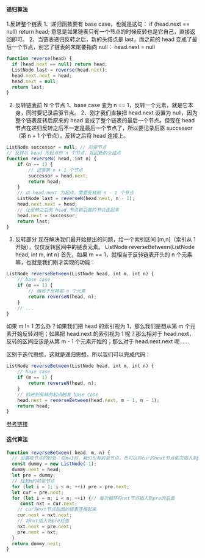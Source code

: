#### 递归算法

1.反转整个链表
  1、递归函数要有 base case，也就是这句：
  if (head.next == null) return head;
  意思是如果链表只有一个节点的时候反转也是它自己，直接返回即可。
  2、当链表递归反转之后，新的头结点是 last，而之前的 head 变成了最后一个节点，别忘了链表的末尾要指向 null：
  head.next = null

```javascript
function reverse(head) {
  if (head.next == null) return head;
  ListNode last = reverse(head.next);
  head.next.next = head;
  head.next = null;
  return last;
}
```
2. 反转链表前 N 个节点
  1、base case 变为 n == 1，反转一个元素，就是它本身，同时要记录后驱节点。
  2、刚才我们直接把 head.next 设置为 null，因为整个链表反转后原来的 head 变成了整个链表的最后一个节点。但现在 head 节点在递归反转之后不一定是最后一个节点了，所以要记录后驱 successor（第 n + 1 个节点），反转之后将 head 连接上。

```javascript
ListNode successor = null; // 后驱节点
// 反转以 head 为起点的 n 个节点，返回新的头结点
function reverseN( head, int n) {
    if (n == 1) { 
        // 记录第 n + 1 个节点
        successor = head.next;
        return head;
    }
    // 以 head.next 为起点，需要反转前 n - 1 个节点
    ListNode last = reverseN(head.next, n - 1);
    head.next.next = head;
    // 让反转之后的 head 节点和后面的节点连起来
    head.next = successor;
    return last;
}    


```
3. 反转部分
现在解决我们最开始提出的问题，给一个索引区间 [m,n]（索引从 1 开始），仅仅反转区间中的链表元素。
ListNode reverseBetween(ListNode head, int m, int n)
首先，如果 m == 1，就相当于反转链表开头的 n 个元素嘛，也就是我们刚才实现的功能：
```javascript
ListNode reverseBetween(ListNode head, int m, int n) {
    // base case
    if (m == 1) {
        // 相当于反转前 n 个元素
        return reverseN(head, n);
    }
    // ...
}
```
如果 m != 1 怎么办？如果我们把 head 的索引视为 1，那么我们是想从第 m 个元素开始反转对吧；如果把 head.next 的索引视为 1 呢？那么相对于 head.next，反转的区间应该是从第 m - 1 个元素开始的；那么对于 head.next.next 呢……

区别于迭代思想，这就是递归思想，所以我们可以完成代码：
```javascript
ListNode reverseBetween(ListNode head, int m, int n) {
    // base case
    if (m == 1) {
        return reverseN(head, n);
    }
    // 前进到反转的起点触发 base case
    head.next = reverseBetween(head.next, m - 1, n - 1);
    return head;
}
```
[参考链接](https://leetcode-cn.com/problems/reverse-linked-list-ii/solution/bu-bu-chai-jie-ru-he-di-gui-di-fan-zhuan-lian-biao/)

#### 迭代算法
```javascript
function reverseBetween( head, m, n) {
  // 设置哑节点的好处：在m=1时，我们也有前驱节点，也可以将cur的next节点依次插入到pre的后面
  const dummy = new ListNode(-1);
  dummy.next = head;
  let pre = dummy;
  // 找到m的前驱节点
  for (let i = 1; i < m; ++i) pre = pre.next;
  let cur = pre.next;
  for (let i = m; i < n; ++i) {// 每次循环将nxt节点插入到pre的后面
     const nxt = cur.next;
    // cur将nxt节点后面的链表连接起来
    cur.next = nxt.next;
    // 将nxt插入到pre后面
    nxt.next = pre.next;
    pre.next = nxt;
  }
  return dummy.next;
}

```